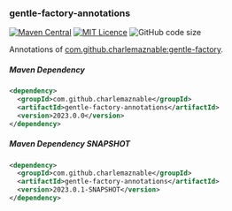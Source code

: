 ### gentle-factory-annotations

[![Maven Central](https://maven-badges.herokuapp.com/maven-central/com.github.charlemaznable/gentle-factory-annotations/badge.svg)](https://maven-badges.herokuapp.com/maven-central/com.github.charlemaznable/gentle-factory-annotations/)
[![MIT Licence](https://badges.frapsoft.com/os/mit/mit.svg?v=103)](https://opensource.org/licenses/mit-license.php)
![GitHub code size](https://img.shields.io/github/languages/code-size/CharLemAznable/gentle-factory-annotations)

Annotations of [com.github.charlemaznable:gentle-factory](https://github.com/CharLemAznable/gentle-factory).

##### Maven Dependency

```xml
<dependency>
  <groupId>com.github.charlemaznable</groupId>
  <artifactId>gentle-factory-annotations</artifactId>
  <version>2023.0.0</version>
</dependency>
```

##### Maven Dependency SNAPSHOT

```xml
<dependency>
  <groupId>com.github.charlemaznable</groupId>
  <artifactId>gentle-factory-annotations</artifactId>
  <version>2023.0.1-SNAPSHOT</version>
</dependency>
```
